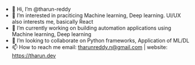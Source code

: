 - 👋  Hi, I’m @tharun-reddy
- 👀  I’m interested in praciticing Machine learning, Deep learning. UI/UX also interests me, basically React
- 🌱  I’m currently working on building automation applications using Machine learning, Deep learning
- 💞️  I’m looking to collaborate on Python frameworks, Application of ML/DL
- 📫  How to reach me email: tharunreddy.n@gmail.com | website: https://tharun.dev

<!---
tharun-reddy/tharun-reddy is a ✨ special ✨ repository because its `README.md` (this file) appears on your GitHub profile.
You can click the Preview link to take a look at your changes.
--->
